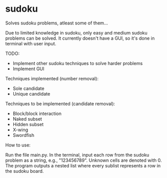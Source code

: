 # sudoku
Solves sudoku problems, atleast some of them...

Due to limited knowledge in sudoku, only easy and medium sudoku problems can be solved. It currently doesn't have a GUI, so it's done in terminal with user input.

TODO: 

* Implement other sudoku techniques to solve harder problems
* Implement GUI

Techniques implemented (number removal):
* Sole candidate
* Unique candidate

Techniques to be implemented (candidate removal):
* Block/block interaction
* Naked subset
* Hidden subset
* X-wing
* Swordfish

How to use:

Run the file main.py. 
In the terminal, input each row from the sudoku problem as a string, e.g., "123456789". 
Unknown cells are denoted with 0. The program outputs a nested list where every sublist represents a row in the sudoku board.
